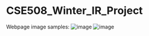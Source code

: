 # CSE508_Winter_IR_Project
Webpage image samples:
![image](https://github.com/rohit19474/CSE508_Winter_IR_Project/assets/88649199/476a91e4-bdaa-4ea0-afba-fe4c108334b9)
![image](https://github.com/rohit19474/CSE508_Winter_IR_Project/assets/88649199/ef3db941-bb30-4330-ad5e-ec5fb4dff8d3)
